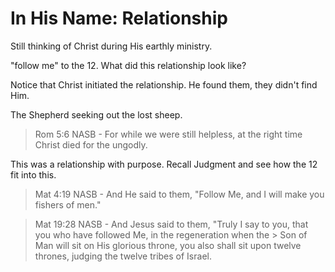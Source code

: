 In His Name: Relationship
=========================

Still thinking of Christ during His earthly ministry.

"follow me" to the 12. What did this relationship look like?

Notice that Christ initiated the relationship. He found them, they didn't find Him.

The Shepherd seeking out the lost sheep.

> Rom 5:6 NASB - For while we were still helpless, at the right time Christ died for the ungodly.

This was a relationship with purpose. Recall Judgment and see how the 12 fit into this.

> Mat 4:19 NASB - And He said to them, "Follow Me, and I will make you fishers of men."

> Mat 19:28 NASB - And Jesus said to them, "Truly I say to you, that you who have followed Me, in the regeneration when the > Son of Man will sit on His glorious throne, you also shall sit upon twelve thrones, judging the twelve tribes of Israel.

